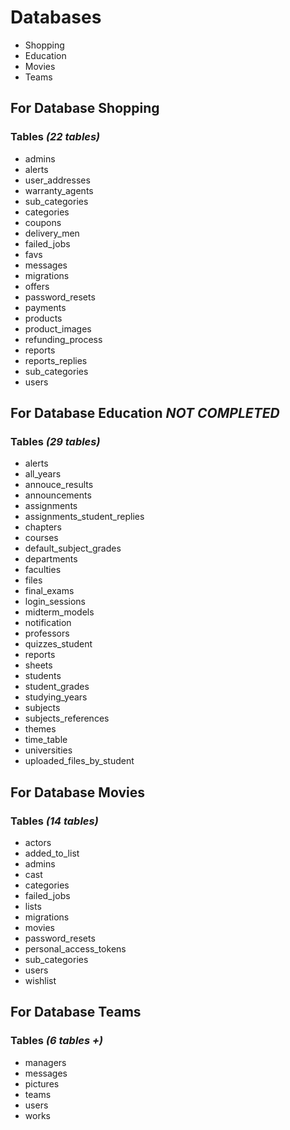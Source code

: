 # Databases
- Shopping
- Education
- Movies
- Teams

## For Database **Shopping**
### Tables _(22 tables)_
- admins
- alerts
- user_addresses
- warranty_agents
- sub_categories
- categories
- coupons
- delivery_men
- failed_jobs
- favs
- messages
- migrations
- offers
- password_resets
- payments
- products
- product_images
- refunding_process
- reports
- reports_replies
- sub_categories
- users

## For Database **Education** _NOT COMPLETED_
### Tables _(29 tables)_
- alerts
- all_years
- annouce_results
- announcements
- assignments
- assignments_student_replies
- chapters
- courses
- default_subject_grades
- departments
- faculties
- files
- final_exams
- login_sessions
- midterm_models
- notification
- professors
- quizzes_student
- reports
- sheets
- students
- student_grades
- studying_years
- subjects
- subjects_references
- themes
- time_table
- universities
- uploaded_files_by_student

## For Database **Movies**
### Tables _(14 tables)_
- actors
- added_to_list
- admins
- cast
- categories
- failed_jobs
- lists
- migrations
- movies
- password_resets
- personal_access_tokens
- sub_categories
- users
- wishlist

## For Database **Teams**
### Tables _(6 tables +)_
- managers
- messages	
- pictures
- teams
- users
- works

